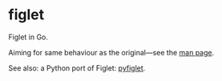 figlet
======

Figlet in Go.

Aiming for same behaviour as the original—see the [man page](http://www.redstone.army.mil/documents/figlet-2.1.1.man.html).

See also: a Python port of Figlet: [pyfiglet](https://github.com/pwaller/pyfiglet).
